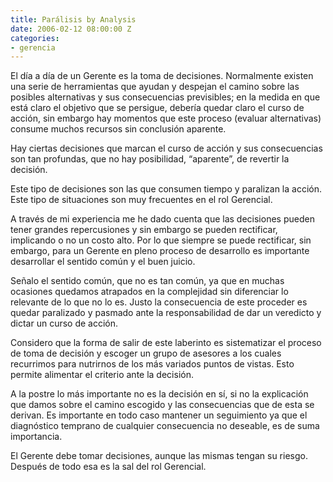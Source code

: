 ```yaml
---
title: Parálisis by Analysis
date: 2006-02-12 08:00:00 Z
categories:
- gerencia
---
```


El día a día de un Gerente es la toma de decisiones. Normalmente existen una serie de herramientas que ayudan y despejan el camino sobre las posibles alternativas y sus consecuencias previsibles; en la medida en que está claro el objetivo que se persigue, debería quedar claro el curso de acción, sin embargo hay momentos que este proceso (evaluar alternativas) consume muchos recursos sin conclusión aparente.

Hay ciertas decisiones que marcan el curso de acción y sus consecuencias son tan profundas, que no hay posibilidad, “aparente”, de revertir la decisión.

Este tipo de decisiones son las que consumen tiempo y paralizan la acción. Este tipo de situaciones son muy frecuentes en el rol Gerencial.

A través de mi experiencia me he dado cuenta que las decisiones pueden tener grandes repercusiones y sin embargo se pueden rectificar, implicando o no un costo alto. Por lo que siempre se puede rectificar, sin embargo, para un Gerente en pleno proceso de desarrollo es importante desarrollar el sentido común y el buen juicio.

Señalo el sentido común, que no es tan común, ya que en muchas ocasiones quedamos atrapados en la complejidad sin diferenciar lo relevante de lo que no lo es. Justo la consecuencia de este proceder es quedar paralizado y pasmado ante la responsabilidad de dar un veredicto y dictar un curso de acción.

Considero que la forma de salir de este laberinto es sistematizar el proceso de toma de decisión y escoger un grupo de asesores a los cuales recurrimos para nutrirnos de los más variados puntos de vistas. Esto permite alimentar el criterio ante la decisión.

A la postre lo más importante no es la decisión en sí, si no la explicación que damos sobre el camino escogido y las consecuencias que de esta se derivan. Es importante en todo caso mantener un seguimiento ya que el diagnóstico temprano de cualquier consecuencia no deseable, es de suma importancia. 

El Gerente debe tomar decisiones, aunque las mismas tengan su riesgo. Después de todo esa es la sal del rol Gerencial.
